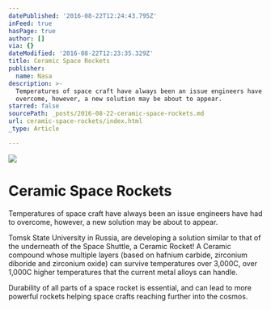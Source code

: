 ```yaml
---
datePublished: '2016-08-22T12:24:43.795Z'
inFeed: true
hasPage: true
author: []
via: {}
dateModified: '2016-08-22T12:23:35.329Z'
title: Ceramic Space Rockets
publisher:
  name: Nasa
description: >-
  Temperatures of space craft have always been an issue engineers have had to
  overcome, however, a new solution may be about to appear.
starred: false
sourcePath: _posts/2016-08-22-ceramic-space-rockets.md
url: ceramic-space-rockets/index.html
_type: Article

---
```

![](https://the-grid-user-content.s3-us-west-2.amazonaws.com/f4f3df98-f13c-4bf7-8ed8-1dabaa5e7f28.jpg)

# Ceramic Space Rockets

Temperatures of space craft have always been an issue engineers have had to overcome, however, a new solution may be about to appear.

Tomsk State University in Russia, are developing a solution similar to that of the underneath of the Space Shuttle, a Ceramic Rocket! A Ceramic compound whose multiple layers (based on hafnium carbide, zirconium diboride and zirconium oxide) can survive temperatures over 3,000C, over 1,000C higher temperatures that the current metal alloys can handle.

Durability of all parts of a space rocket is essential, and can lead to more powerful rockets helping space crafts reaching further into the cosmos.